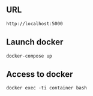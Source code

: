 ## URL
```
http://localhost:5000
```

## Launch docker
```
docker-compose up
```

## Access to docker
```
docker exec -ti container bash
```
